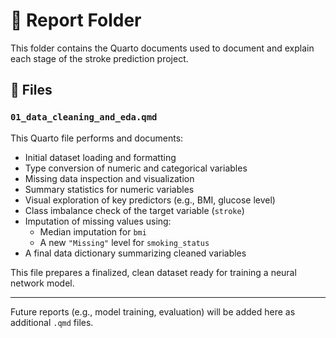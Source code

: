 # 📝 Report Folder

This folder contains the Quarto documents used to document and explain each stage of the stroke prediction project.

## 📑 Files

### `01_data_cleaning_and_eda.qmd`
This Quarto file performs and documents:

- Initial dataset loading and formatting
- Type conversion of numeric and categorical variables
- Missing data inspection and visualization
- Summary statistics for numeric variables
- Visual exploration of key predictors (e.g., BMI, glucose level)
- Class imbalance check of the target variable (`stroke`)
- Imputation of missing values using:
  - Median imputation for `bmi`
  - A new `"Missing"` level for `smoking_status`
- A final data dictionary summarizing cleaned variables

This file prepares a finalized, clean dataset ready for training a neural network model.

---

Future reports (e.g., model training, evaluation) will be added here as additional `.qmd` files.
